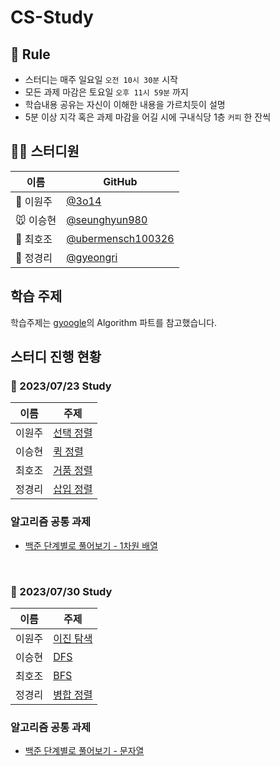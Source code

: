 # CS-Study

## 🌳 Rule
- 스터디는 매주 일요일 `오전 10시 30분` 시작
- 모든 과제 마감은 토요일 `오후 11시 59분` 까지
- 학습내용 공유는 자신이 이해한 내용을 가르치듯이 설명
- 5분 이상 지각 혹은 과제 마감을 어길 시에 구내식당 1층 `커피` 한 잔씩

## 👨‍💻  스터디원

| 이름   | GitHub                                         |
| ------ | ---------------------------------------------- |
| 🐋 이원주 | [@3o14](https://github.com/3o14) |
| 🐭 이승현 | [@seunghyun980](https://github.com/seunghyun980) |
| 🌻 최호조 | [@ubermensch100326](https://github.com/ubermensch100326) |
| 🦄 정경리 | [@gyeongri](https://github.com/@gyeongri) |

## 학습 주제
학습주제는 [gyoogle](https://github.com/gyoogle/tech-interview-for-developer)의 Algorithm 파트를 참고했습니다.


## 스터디 진행 현황
### 📅 2023/07/23 Study

| 이름   | 주제                                      |
| ------ | ---------------------------------------------- |
| 이원주 | [선택 정렬](https://github.com/CS-Stuey/CS-Study/blob/main/algorithm/selection-sort.md) |
| 이승현 | [퀵 정렬](https://github.com/CS-Stuey/CS-Study/blob/main/algorithm/quick-sort.md) |
| 최호조 | [거품 정렬](https://github.com/CS-Stuey/CS-Study/blob/main/algorithm/bubble-sort.md) |
| 정경리 | [삽입 정렬](https://github.com/CS-Stuey/CS-Study/blob/main/algorithm/Insertion%20Sort.md) |

### 알고리즘 공통 과제
* [백준 단계별로 풀어보기 - 1차원 배열](https://www.acmicpc.net/step/6)

<br>

### 📅 2023/07/30 Study

| 이름   | 주제                                      |
| ------ | ---------------------------------------------- |
| 이원주 | [이진 탐색]() |
| 이승현 | [DFS]() |
| 최호조 | [BFS]() |
| 정경리 | [병합 정렬]() |

### 알고리즘 공통 과제
* [백준 단계별로 풀어보기 - 문자열](https://www.acmicpc.net/step/7)
